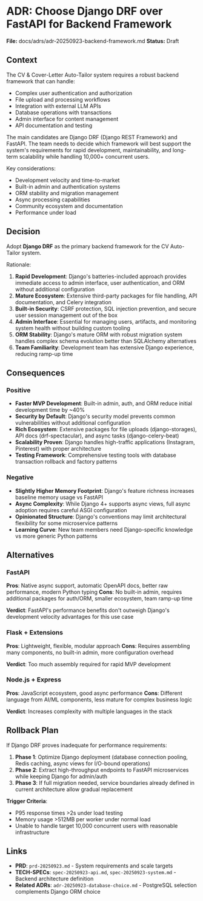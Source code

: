 # ADR: Choose Django DRF over FastAPI for Backend Framework

**File:** docs/adrs/adr-20250923-backend-framework.md
**Status:** Draft

## Context

The CV & Cover-Letter Auto-Tailor system requires a robust backend framework that can handle:
- Complex user authentication and authorization
- File upload and processing workflows
- Integration with external LLM APIs
- Database operations with transactions
- Admin interface for content management
- API documentation and testing

The main candidates are Django DRF (Django REST Framework) and FastAPI. The team needs to decide which framework will best support the system's requirements for rapid development, maintainability, and long-term scalability while handling 10,000+ concurrent users.

Key considerations:
- Development velocity and time-to-market
- Built-in admin and authentication systems
- ORM stability and migration management
- Async processing capabilities
- Community ecosystem and documentation
- Performance under load

## Decision

Adopt **Django DRF** as the primary backend framework for the CV Auto-Tailor system.

Rationale:
1. **Rapid Development**: Django's batteries-included approach provides immediate access to admin interface, user authentication, and ORM without additional configuration
2. **Mature Ecosystem**: Extensive third-party packages for file handling, API documentation, and Celery integration
3. **Built-in Security**: CSRF protection, SQL injection prevention, and secure user session management out of the box
4. **Admin Interface**: Essential for managing users, artifacts, and monitoring system health without building custom tooling
5. **ORM Stability**: Django's mature ORM with robust migration system handles complex schema evolution better than SQLAlchemy alternatives
6. **Team Familiarity**: Development team has extensive Django experience, reducing ramp-up time

## Consequences

### Positive
+ **Faster MVP Development**: Built-in admin, auth, and ORM reduce initial development time by ~40%
+ **Security by Default**: Django's security model prevents common vulnerabilities without additional configuration
+ **Rich Ecosystem**: Extensive packages for file uploads (django-storages), API docs (drf-spectacular), and async tasks (django-celery-beat)
+ **Scalability Proven**: Django handles high-traffic applications (Instagram, Pinterest) with proper architecture
+ **Testing Framework**: Comprehensive testing tools with database transaction rollback and factory patterns

### Negative
- **Slightly Higher Memory Footprint**: Django's feature richness increases baseline memory usage vs FastAPI
- **Async Complexity**: While Django 4+ supports async views, full async adoption requires careful ASGI configuration
- **Opinionated Structure**: Django's conventions may limit architectural flexibility for some microservice patterns
- **Learning Curve**: New team members need Django-specific knowledge vs more generic Python patterns

## Alternatives

### FastAPI
**Pros**: Native async support, automatic OpenAPI docs, better raw performance, modern Python typing
**Cons**: No built-in admin, requires additional packages for auth/ORM, smaller ecosystem, team ramp-up time

**Verdict**: FastAPI's performance benefits don't outweigh Django's development velocity advantages for this use case

### Flask + Extensions
**Pros**: Lightweight, flexible, modular approach
**Cons**: Requires assembling many components, no built-in admin, more configuration overhead

**Verdict**: Too much assembly required for rapid MVP development

### Node.js + Express
**Pros**: JavaScript ecosystem, good async performance
**Cons**: Different language from AI/ML components, less mature for complex business logic

**Verdict**: Increases complexity with multiple languages in the stack

## Rollback Plan

If Django DRF proves inadequate for performance requirements:

1. **Phase 1**: Optimize Django deployment (database connection pooling, Redis caching, async views for I/O-bound operations)
2. **Phase 2**: Extract high-throughput endpoints to FastAPI microservices while keeping Django for admin/auth
3. **Phase 3**: If full migration needed, service boundaries already defined in current architecture allow gradual replacement

**Trigger Criteria**:
- P95 response times >2s under load testing
- Memory usage >512MB per worker under normal load
- Unable to handle target 10,000 concurrent users with reasonable infrastructure

## Links

- **PRD**: `prd-20250923.md` - System requirements and scale targets
- **TECH-SPECs**: `spec-20250923-api.md`, `spec-20250923-system.md` - Backend architecture definition
- **Related ADRs**: `adr-20250923-database-choice.md` - PostgreSQL selection complements Django ORM choice